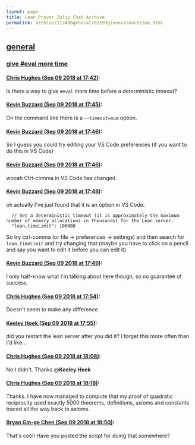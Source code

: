 ```yaml
---
layout: page
title: Lean Prover Zulip Chat Archive 
permalink: archive/113488general/01593giveevalmoretime.html
---
```


## [general](index.html)
### [give #eval more time](01593giveevalmoretime.html)

#### [Chris Hughes (Sep 09 2018 at 17:42)](https://leanprover.zulipchat.com/#narrow/stream/113488-general/topic/give%20%23eval%20more%20time/near/133615259):
Is there a way to give `#eval` more time before a deterministic timeout?

#### [Kevin Buzzard (Sep 09 2018 at 17:45)](https://leanprover.zulipchat.com/#narrow/stream/113488-general/topic/give%20%23eval%20more%20time/near/133615377):
On the command line there is a `--timeout=num` option.

#### [Kevin Buzzard (Sep 09 2018 at 17:46)](https://leanprover.zulipchat.com/#narrow/stream/113488-general/topic/give%20%23eval%20more%20time/near/133615398):
So I guess you could try editing your VS Code preferences (if you want to do this in VS Code)

#### [Kevin Buzzard (Sep 09 2018 at 17:46)](https://leanprover.zulipchat.com/#narrow/stream/113488-general/topic/give%20%23eval%20more%20time/near/133615458):
wooah Ctrl-comma in VS Code has changed.

#### [Kevin Buzzard (Sep 09 2018 at 17:48)](https://leanprover.zulipchat.com/#narrow/stream/113488-general/topic/give%20%23eval%20more%20time/near/133615530):
oh actually I've just found that it is an option in VS Code: 

```
  // Set a deterministic timeout (it is approximately the maximum number of memory allocations in thousands) for the Lean server.
  "lean.timeLimit": 100000
```

So try ctrl-comma (or file -> preferences -> settings) and then search for `lean.timeLimit` and try changing that (maybe you have to click on a pencil and say you want to edit it before you can edit it)

#### [Kevin Buzzard (Sep 09 2018 at 17:49)](https://leanprover.zulipchat.com/#narrow/stream/113488-general/topic/give%20%23eval%20more%20time/near/133615544):
I only half-know what I'm talking about here though, so no guarantee of success.

#### [Chris Hughes (Sep 09 2018 at 17:54)](https://leanprover.zulipchat.com/#narrow/stream/113488-general/topic/give%20%23eval%20more%20time/near/133615727):
Doesn't seem to make any difference.

#### [Keeley Hoek (Sep 09 2018 at 17:55)](https://leanprover.zulipchat.com/#narrow/stream/113488-general/topic/give%20%23eval%20more%20time/near/133615731):
did you restart the lean server after you did it? I forget this more often than I'd like...

#### [Chris Hughes (Sep 09 2018 at 18:08)](https://leanprover.zulipchat.com/#narrow/stream/113488-general/topic/give%20%23eval%20more%20time/near/133616137):
No I didn't. Thanks @**Keeley Hoek**

#### [Chris Hughes (Sep 09 2018 at 18:18)](https://leanprover.zulipchat.com/#narrow/stream/113488-general/topic/give%20%23eval%20more%20time/near/133616412):
Thanks. I have now managed to compute that my proof of quadratic reciprocity used exactly 5000 theorems, definitions, axioms and constants traced all the way back to axioms.

#### [Bryan Gin-ge Chen (Sep 09 2018 at 18:50)](https://leanprover.zulipchat.com/#narrow/stream/113488-general/topic/give%20%23eval%20more%20time/near/133617608):
That's cool! Have you posted the script for doing that somewhere?

